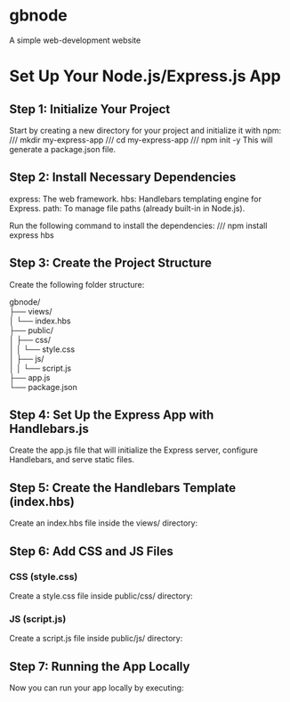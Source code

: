 # gbnode

A simple web-development website

# Set Up Your Node.js/Express.js App

## Step 1: Initialize Your Project

Start by creating a new directory for your project and initialize it with npm:
/// mkdir my-express-app
/// cd my-express-app
/// npm init -y
This will generate a package.json file.

## Step 2: Install Necessary Dependencies

express: The web framework.
hbs: Handlebars templating engine for Express.
path: To manage file paths (already built-in in Node.js).

Run the following command to install the dependencies:
/// npm install express hbs

## Step 3: Create the Project Structure

Create the following folder structure:

gbnode/  
├── views/  
│ └── index.hbs  
├── public/  
│ ├── css/  
│ │ └── style.css  
│ ├── js/  
│ │ └── script.js  
├── app.js  
└── package.json

## Step 4: Set Up the Express App with Handlebars.js

Create the app.js file that will initialize the Express server, configure Handlebars, and serve static files.

## Step 5: Create the Handlebars Template (index.hbs)

Create an index.hbs file inside the views/ directory:

## Step 6: Add CSS and JS Files

### CSS (style.css)

Create a style.css file inside public/css/ directory:

### JS (script.js)

Create a script.js file inside public/js/ directory:

## Step 7: Running the App Locally

Now you can run your app locally by executing:

